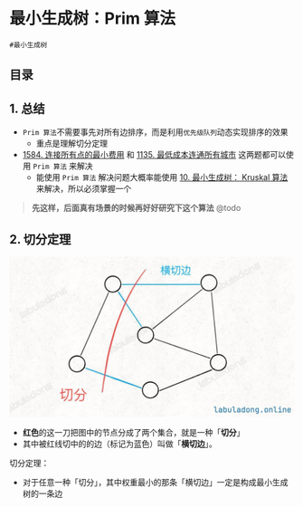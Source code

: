 
# 最小生成树：Prim 算法


`#最小生成树`


## 目录
<!-- toc -->
 ## 1. 总结 

- `Prim 算法`不需要事先对所有边排序，而是利用`优先级队列`动态实现排序的效果
	- 重点是理解切分定理
- [1584. 连接所有点的最小费用](/post/RmqUZFs0.html) 和 [1135. 最低成本连通所有城市](/post/2qckiwcl.html) 这两题都可以使用 `Prim 算法` 来解决
	- 能使用 `Prim 算法` 解决问题大概率能使用 [10. 最小生成树： Kruskal 算法](/post/XGc4iGuN.html) 来解决，所以必须掌握一个

>  **先这样，后面真有场景的时候再好好研究下这个算法** @todo

## 2. 切分定理

![图片&文件](./files/20250117-17.png)

- **红色**的这一刀把图中的节点分成了两个集合，就是一种「**切分**」
- 其中被红线切中的的边（标记为蓝色）叫做「**横切边**」。


切分定理：
- 对于任意一种「切分」，其中权重最小的那条「横切边」一定是构成最小生成树的一条边


